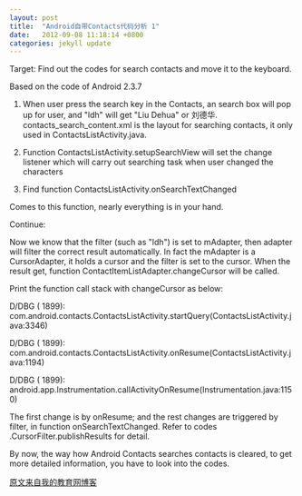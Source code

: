 ```yaml
---
layout: post
title:  "Android自带Contacts代码分析 1"
date:   2012-09-08 11:18:14 +0800
categories: jekyll update
---
```

Target: Find out the codes for search contacts and move it to the keyboard.

Based on the code of Android 2.3.7

1. When user press the search key in the Contacts, an search box will pop up for user, and "ldh" will get "Liu Dehua" or 刘德华. contacts_search_content.xml is the layout for searching contacts, it only used in ContactsListActivity.java.

2. Function ContactsListActivity.setupSearchView will set the change listener which will carry out searching task when user changed the characters

3. Find function ContactsListActivity.onSearchTextChanged

Comes to this function, nearly everything is in your hand.

Continue:

Now we know that the filter (such as "ldh") is set to mAdapter, then adapter will filter the correct result automatically. In fact the mAdapter is a CursorAdapter, it holds a cursor and the filter is set to the cursor. When the result get, function ContactItemListAdapter.changeCursor will be called.

Print the function call stack with changeCursor as below:

D/DBG ( 1899): com.android.contacts.ContactsListActivity.startQuery(ContactsListActivity.java:3346)

D/DBG ( 1899): com.android.contacts.ContactsListActivity.onResume(ContactsListActivity.java:1194)

D/DBG ( 1899): android.app.Instrumentation.callActivityOnResume(Instrumentation.java:1150)

The first change is by onResume; and the rest changes are triggered by filter, in function onSearchTextChanged. Refer to codes .CursorFilter.publishResults for detail.

By now, the way how Android Contacts searches contacts is cleared, to get more detailed information, you have to look into the codes.

[原文来自我的教育网博客][原文来自我的教育网博客]

[原文来自我的教育网博客]:http://teacher.edu.cn/pc/article/201209/555758.html
